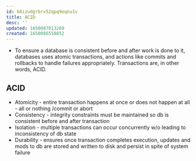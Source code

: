 ```yaml
---
id: b8izudgrbrv52qpq9oqnu1v
title: ACID
desc: ''
updated: 1650087013269
created: 1650086558852
---
```


- To ensure a database is consistent before and after work is done to it, databases uses atomic transactions, and actions like commits and rollbacks to handle failures appropriately. Transactions are, in other words, ACID.

## ACID
- Atomicity - entire transaction happens at once or does not happen at all - all or nothing /commit or abort
- Consistency - integrity constraints must be maintained so db is consistent before and after transaction
- Isolation - multiple transactions can occur concurrently w/o leading to inconsistency of db state
- Durability - ensures once transaction completes execution, updates and mods to db are stored and written to disk and persist in spite of system failure



